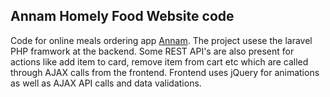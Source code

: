 ## Annam Homely Food Website code

Code for online meals ordering app [Annam](http://annamhomelyfood.com). The project usese the laravel PHP framwork at the backend. Some REST API's are also present for actions like add item to card, remove item from cart etc which are called through AJAX calls from the frontend. Frontend uses jQuery for animations as well as AJAX API calls and data validations.
